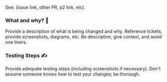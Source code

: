 See: (issue link, other PR, p2 link, etc).

### What and why? 🤔

Provide a description of what is being changed and why.
Reference tickets, provide screenshots, diagrams, etc.
Be descriptive, give context, and avoid one liners.

### Testing Steps ✍️

Provide adequate testing steps (including screenshots if necessary).
Don't assume someone knows how to test your changes; be thorough.
